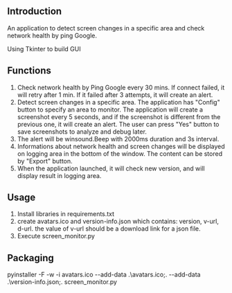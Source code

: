 ## Introduction
An application to detect screen changes in a specific area and check network health by ping Google.

Using Tkinter to build GUI

## Functions
1. Check network health by Ping Google every 30 mins. If connect failed, it will retry after 1 min. If it failed after 3 attempts, it will create an alert.
2. Detect screen changes in a specific area. The application has "Config" button to specify an area to monitor. The application will create a screenshot every 5 seconds, and if the screenshot is different from the previous one, it will create an alert. The user can press "Yes" button to save screenshots to analyze and debug later.
3. The alert will be winsound.Beep with 2000ms duration and 3s interval.
4. Informations about network health and screen changes will be displayed on logging area in the bottom of the window. The content can be stored by "Export" button.
5. When the application launched, it will check new version, and will display result in logging area.

## Usage
1. Install libraries in requirements.txt
2. create avatars.ico and version-info.json which contains: version, v-url, d-url. the value of v-url should be a download link for a json file.
3. Execute screen_monitor.py

## Packaging
pyinstaller -F -w -i avatars.ico --add-data .\\avatars.ico;. --add-data .\\version-info.json;. screen_monitor.py